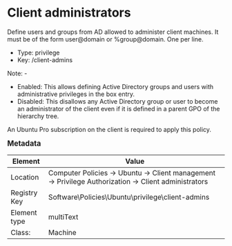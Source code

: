 # Client administrators

Define users and groups from AD allowed to administer client machines.
It must be of the form user@domain or %group@domain. One per line.


- Type: privilege
- Key: /client-admins

Note: -
 * Enabled: This allows defining Active Directory groups and users with administrative privileges in the box entry.
 * Disabled: This disallows any Active Directory group or user to become an administrator of the client even if it is defined in a parent GPO of the hierarchy tree.


An Ubuntu Pro subscription on the client is required to apply this policy.



<span style="font-size: larger;">**Metadata**</span>

| Element      | Value            |
| ---          | ---              |
| Location     | Computer Policies -> Ubuntu -> Client management -> Privilege Authorization -> Client administrators    |
| Registry Key | Software\Policies\Ubuntu\privilege\client-admins         |
| Element type | multiText |
| Class:       | Machine       |
